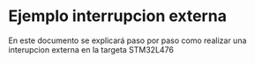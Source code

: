 # Ejemplo interrupcion externa

En este documento se explicará paso por paso como realizar una interupcion externa en la targeta STM32L476
